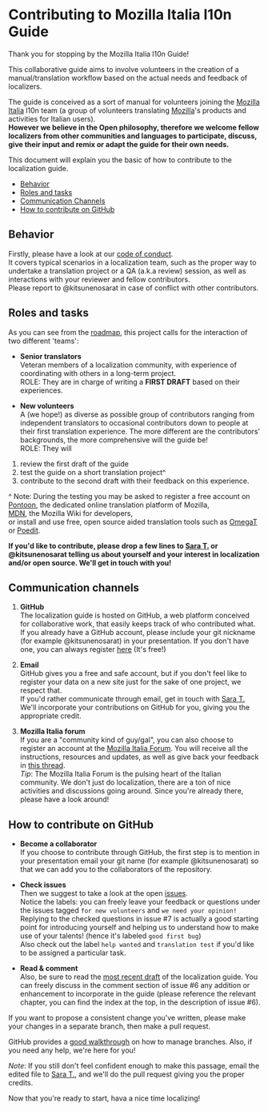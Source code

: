 # Contributing to Mozilla Italia l10n Guide

Thank you for stopping by the Mozilla Italia l10n Guide!

This collaborative guide aims to involve volunteers in the creation of a manual/translation workflow based on the actual needs and feedback of localizers.

The guide is conceived as a sort of manual for volunteers joining the [Mozilla Italia](https://www.mozillaitalia.org/) l10n team (a group of volunteers translating [Mozilla](www.mozilla.org)'s products and activities for Italian users).
<br>**However we believe in the Open philosophy, therefore we welcome fellow localizers from other communities and languages to participate, discuss, give their input and remix or adapt the guide for their own needs.**

This document will explain you the basic of how to contribute to the localization guide.

* [Behavior](#behavior)
* [Roles and tasks](#roles_and_tasks)
* [Communication Channels](#communication-channels)
* [How to contribute on GitHub](#how-to-contribute-on-github)


## Behavior

Firstly, please have a look at our [code of conduct](CODE_OF_CONDUCT.md).
<br>It covers typical scenarios in a localization team, such as the proper way to undertake a translation project or a QA (a.k.a review) session, as well as interactions with your reviewer and fellow contributors.
<br>Please report to @kitsunenosarat in case of conflict with other contributors.

## Roles and tasks

As you can see from the [roadmap](ROADMAP.md), this project calls for the interaction of two different 'teams':
- **Senior translators**<br> Veteran members of a localization community, with experience of coordinating with others in a long-term project.
<br> ROLE: They are in charge of writing a **FIRST DRAFT** based on their experiences.

- **New volunteers**<br> A (we hope!) as diverse as possible group of contributors ranging from independent translators to occasional contributors down to people at their first translation experience. The more different are the contributors' backgrounds, the more comprehensive will the guide be!
<br>ROLE: They will
1. review the first draft of the guide
2. test the guide on a short translation project^
3. contribute to the second draft with their feedback on this experience.

^ Note: During the testing you may be asked to register a free account on <br>[Pontoon](https://pontoon.mozilla.org/), the dedicated online translation platform of Mozilla, <br>[MDN](https://developer.mozilla.org/), the Mozilla Wiki for developers,
<br>or install and use free, open source aided translation tools such as [OmegaT](http://omegat.org/) or [Poedit](https://poedit.net/).

**If you'd like to contribute, please drop a few lines to [Sara T.](sara.todaro@mozillaitalia.org) or @kitsunenosarat telling us about yourself and your interest in localization and/or open source. We'll get in touch with you!**

## Communication channels
1. **GitHub**<br>
The localization guide is hosted on GitHub, a web platform conceived for collaborative work, that easily keeps track of who contributed what.
If you already have a GitHub account, please include your git nickname (for example @kitsunenosarat) in your presentation. If you don't have one, you can always register [here](https://github.com/join?source=header-home) (It's free!)

2. **Email**<br>
GitHub gives you a free and safe account, but if you don't feel like to register your data on a new site just for the sake of one project, we respect that.
<br>If you'd rather communicate through email, get in touch with [Sara T.](sara.todaro@mozillaitalia.org) We'll incorporate your contributions on GitHub for you, giving you the appropriate credit.

3. **Mozilla Italia forum**<br>
If you are a "community kind of guy/gal", you can also choose to register an account at the [Mozilla Italia Forum](https://forum.mozillaitalia.org/). You will receive all the instructions, resources and updates, as well as give back your feedback in [this thread]().
<br>_Tip_: The Mozilla Italia Forum is the pulsing heart of the Italian community. We don't just do localization, there are a ton of nice activities and discussions going around. Since you're already there, please have a look around!

## How to contribute on GitHub
- **Become a collaborator**
<br>If you choose to contribute through GitHub, the first step is to mention in your presentation email your git name (for example @kitsunenosarat) so that we can add you to the collaborators of the repository.

- **Check issues**
<br>Then we suggest to take a look at the open [issues](https://github.com/kitsunenosaraT/Mozilla-Italia-l10n-guide/issues).<br>
Notice the labels: you can freely leave your feedback or questions under the issues tagged `for new volunteers` and `we need your opinion!` <br>Replying to the checked questions in issue #7 is actually a good starting point for introducing yourself and helping us to understand how to make use of your talents! (hence it's labeled `good first bug`)
<br>Also check out the label `help wanted` and `translation test` if you'd like to be assigned a particular task.

- **Read & comment**
<br>Also, be sure to read the [most recent draft](https://github.com/kitsunenosaraT/Mozilla-Italia-l10n-guide/tree/master/Chapters) of the localization guide. You can freely discuss in the comment section of issue #6 any addition or enhancement to incorporate in the guide (please reference the relevant chapter, you can find the index at the top, in the description of issue #6).

If you want to propose a consistent change you've written, please make your changes in a separate branch, then make a pull request.

GitHub provides a [good walkthrough](https://guides.github.com/activities/hello-world/) on how to manage branches. Also, if you need any help, we're here for you!

_Note_: If you still don't feel confident enough to make this passage, email the edited file to [Sara T.](sara.todaro@mozillaitalia.org), and we'll do the pull request giving you the proper credits.

Now that you're ready to start, hava a nice time localizing!

